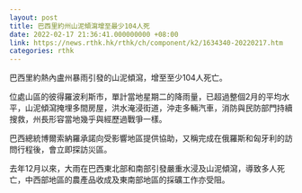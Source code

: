```yaml
---
layout: post
title: 巴西里約州山泥傾瀉增至最少104人死
date: 2022-02-17 21:36:41.000000000 +08:00
link: https://news.rthk.hk/rthk/ch/component/k2/1634340-20220217.htm
categories: rthk
---
```


巴西里約熱內盧州暴雨引發的山泥傾瀉，增至至少104人死亡。

位處山區的彼得羅波利斯市，單計當地星期二的降雨量，已超過整個2月的平均水平，山泥傾瀉掩埋多間房屋，洪水淹浸街道，沖走多輛汽車，消防與民防部門持續搜救，州長形容當地幾乎與經歷過戰爭一樣。

巴西總統博爾索納羅承諾向受影響地區提供協助，又稱完成在俄羅斯和匈牙利的訪問行程後，會立即探訪災區。

去年12月以來，大雨在巴西東北部和南部引發嚴重水浸及山泥傾瀉，導致多人死亡，中西部地區的農產品收成及東南部地區的採礦工作亦受阻。
